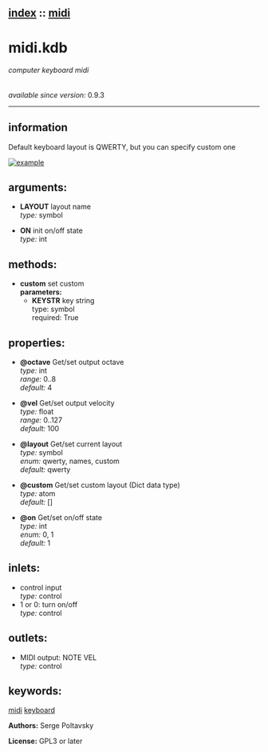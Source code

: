 [index](index.html) :: [midi](category_midi.html)
---

# midi.kdb

###### computer keyboard midi

*available since version:* 0.9.3

---


## information
Default keyboard layout is QWERTY, but you can specify custom one


[![example](../examples/img/midi.kdb.jpg)](../examples/pd/midi.kdb.pd)



## arguments:

* **LAYOUT**
layout name<br>
_type:_ symbol<br>

* **ON**
init on/off state<br>
_type:_ int<br>



## methods:

* **custom**
set custom<br>
  __parameters:__
  - **KEYSTR** key string<br>
    type: symbol <br>
    required: True <br>




## properties:

* **@octave** 
Get/set output octave<br>
_type:_ int<br>
_range:_ 0..8<br>
_default:_ 4<br>

* **@vel** 
Get/set output velocity<br>
_type:_ float<br>
_range:_ 0..127<br>
_default:_ 100<br>

* **@layout** 
Get/set current layout<br>
_type:_ symbol<br>
_enum:_ qwerty, names, custom<br>
_default:_ qwerty<br>

* **@custom** 
Get/set custom layout (Dict data type)<br>
_type:_ atom<br>
_default:_ []<br>

* **@on** 
Get/set on/off state<br>
_type:_ int<br>
_enum:_ 0, 1<br>
_default:_ 1<br>



## inlets:

* control input<br>
_type:_ control
* 1 or 0: turn on/off<br>
_type:_ control



## outlets:

* MIDI output: NOTE VEL<br>
_type:_ control



## keywords:

[midi](keywords/midi.html)
[keyboard](keywords/keyboard.html)






**Authors:** Serge Poltavsky




**License:** GPL3 or later





